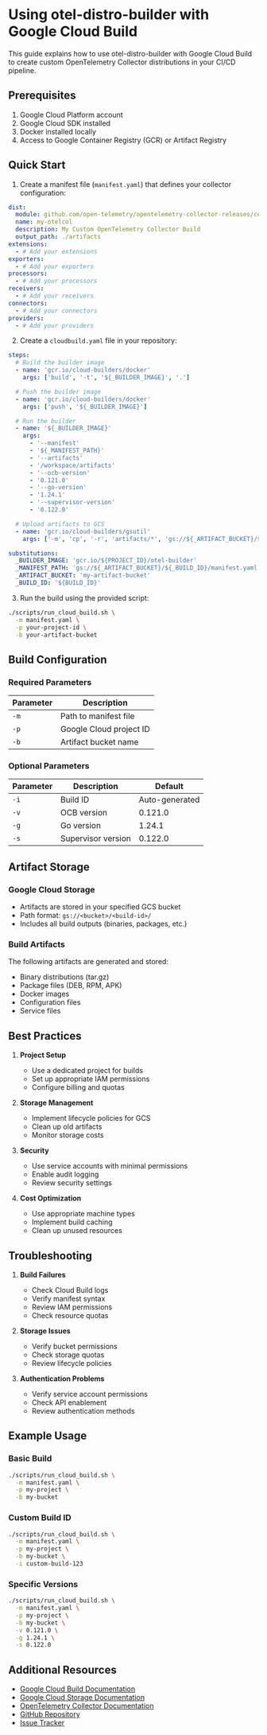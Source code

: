 # Using otel-distro-builder with Google Cloud Build

This guide explains how to use otel-distro-builder with Google Cloud Build to create custom OpenTelemetry Collector distributions in your CI/CD pipeline.

## Prerequisites

1. Google Cloud Platform account
2. Google Cloud SDK installed
3. Docker installed locally
4. Access to Google Container Registry (GCR) or Artifact Registry

## Quick Start

1. Create a manifest file (`manifest.yaml`) that defines your collector configuration:
```yaml
dist:
  module: github.com/open-telemetry/opentelemetry-collector-releases/core
  name: my-otelcol
  description: My Custom OpenTelemetry Collector Build
  output_path: ./artifacts
extensions:
  - # Add your extensions
exporters:
  - # Add your exporters
processors:
  - # Add your processors
receivers:
  - # Add your receivers
connectors:
  - # Add your connectors
providers:
  - # Add your providers
```

2. Create a `cloudbuild.yaml` file in your repository:
```yaml
steps:
  # Build the builder image
  - name: 'gcr.io/cloud-builders/docker'
    args: ['build', '-t', '${_BUILDER_IMAGE}', '.']

  # Push the builder image
  - name: 'gcr.io/cloud-builders/docker'
    args: ['push', '${_BUILDER_IMAGE}']

  # Run the builder
  - name: '${_BUILDER_IMAGE}'
    args:
      - '--manifest'
      - '${_MANIFEST_PATH}'
      - '--artifacts'
      - '/workspace/artifacts'
      - '--ocb-version'
      - '0.121.0'
      - '--go-version'
      - '1.24.1'
      - '--supervisor-version'
      - '0.122.0'

  # Upload artifacts to GCS
  - name: 'gcr.io/cloud-builders/gsutil'
    args: ['-m', 'cp', '-r', 'artifacts/*', 'gs://${_ARTIFACT_BUCKET}/${_BUILD_ID}/']

substitutions:
  _BUILDER_IMAGE: 'gcr.io/${PROJECT_ID}/otel-builder'
  _MANIFEST_PATH: 'gs://${_ARTIFACT_BUCKET}/${_BUILD_ID}/manifest.yaml'
  _ARTIFACT_BUCKET: 'my-artifact-bucket'
  _BUILD_ID: '${BUILD_ID}'
```

3. Run the build using the provided script:
```bash
./scripts/run_cloud_build.sh \
  -m manifest.yaml \
  -p your-project-id \
  -b your-artifact-bucket
```

## Build Configuration

### Required Parameters

| Parameter | Description |
|-----------|-------------|
| `-m` | Path to manifest file |
| `-p` | Google Cloud project ID |
| `-b` | Artifact bucket name |

### Optional Parameters

| Parameter | Description | Default |
|-----------|-------------|---------|
| `-i` | Build ID | Auto-generated |
| `-v` | OCB version | 0.121.0 |
| `-g` | Go version | 1.24.1 |
| `-s` | Supervisor version | 0.122.0 |

## Artifact Storage

### Google Cloud Storage
- Artifacts are stored in your specified GCS bucket
- Path format: `gs://<bucket>/<build-id>/`
- Includes all build outputs (binaries, packages, etc.)

### Build Artifacts
The following artifacts are generated and stored:
- Binary distributions (tar.gz)
- Package files (DEB, RPM, APK)
- Docker images
- Configuration files
- Service files

## Best Practices

1. **Project Setup**
   - Use a dedicated project for builds
   - Set up appropriate IAM permissions
   - Configure billing and quotas

2. **Storage Management**
   - Implement lifecycle policies for GCS
   - Clean up old artifacts
   - Monitor storage costs

3. **Security**
   - Use service accounts with minimal permissions
   - Enable audit logging
   - Review security settings

4. **Cost Optimization**
   - Use appropriate machine types
   - Implement build caching
   - Clean up unused resources

## Troubleshooting

1. **Build Failures**
   - Check Cloud Build logs
   - Verify manifest syntax
   - Review IAM permissions
   - Check resource quotas

2. **Storage Issues**
   - Verify bucket permissions
   - Check storage quotas
   - Review lifecycle policies

3. **Authentication Problems**
   - Verify service account permissions
   - Check API enablement
   - Review authentication methods

## Example Usage

### Basic Build
```bash
./scripts/run_cloud_build.sh \
  -m manifest.yaml \
  -p my-project \
  -b my-bucket
```

### Custom Build ID
```bash
./scripts/run_cloud_build.sh \
  -m manifest.yaml \
  -p my-project \
  -b my-bucket \
  -i custom-build-123
```

### Specific Versions
```bash
./scripts/run_cloud_build.sh \
  -m manifest.yaml \
  -p my-project \
  -b my-bucket \
  -v 0.121.0 \
  -g 1.24.1 \
  -s 0.122.0
```

## Additional Resources

- [Google Cloud Build Documentation](https://cloud.google.com/build/docs)
- [Google Cloud Storage Documentation](https://cloud.google.com/storage/docs)
- [OpenTelemetry Collector Documentation](https://opentelemetry.io/docs/collector/)
- [GitHub Repository](https://github.com/observiq/otel-distro-builder)
- [Issue Tracker](https://github.com/observiq/otel-distro-builder/issues) 